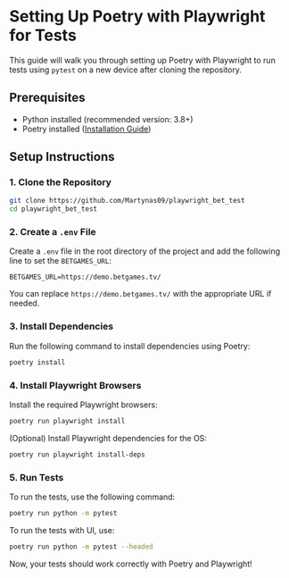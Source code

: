 
# Setting Up Poetry with Playwright for Tests

This guide will walk you through setting up Poetry with Playwright to run tests using `pytest` on a new device after cloning the repository.

## Prerequisites

- Python installed (recommended version: 3.8+)
- Poetry installed ([Installation Guide](https://python-poetry.org/docs/#installation))

## Setup Instructions

### 1. Clone the Repository

```sh
git clone https://github.com/Martynas09/playwright_bet_test
cd playwright_bet_test
```

### 2. Create a `.env` File

Create a `.env` file in the root directory of the project and add the following line to set the `BETGAMES_URL`:

```
BETGAMES_URL=https://demo.betgames.tv/
```

You can replace `https://demo.betgames.tv/` with the appropriate URL if needed.

### 3. Install Dependencies

Run the following command to install dependencies using Poetry:

```sh
poetry install
```

### 4. Install Playwright Browsers

Install the required Playwright browsers:

```sh
poetry run playwright install
```

(Optional) Install Playwright dependencies for the OS:

```sh
poetry run playwright install-deps
```

### 5. Run Tests

To run the tests, use the following command:

```sh
poetry run python -m pytest
```

To run the tests with UI, use:

```sh
poetry run python -m pytest --headed
```

Now, your tests should work correctly with Poetry and Playwright!
